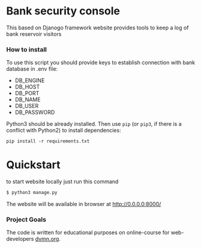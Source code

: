 # Bank security console

This based on Djanogo framework website provides tools to keep a log of bank reservoir visitors

### How to install

To use this script you should provide keys to establish connection with bank database in .env file:
- DB_ENGINE
- DB_HOST
- DB_PORT
- DB_NAME
- DB_USER
- DB_PASSWORD

Python3 should be already installed. 
Then use `pip` (or `pip3`, if there is a conflict with Python2) to install dependencies:
```
pip install -r requirements.txt
```

# Quickstart

to start website locally just run this command
```bash
$ python3 manage.py
```

The website will be available in browser at http://0.0.0.0:8000/

### Project Goals

The code is written for educational purposes on online-course for web-developers [dvmn.org](https://dvmn.org/).